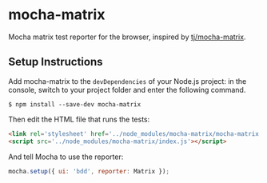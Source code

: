 # mocha-matrix

Mocha matrix test reporter for the browser, inspired by [tj/mocha-matrix](https://github.com/tj/mocha-matrix).

## Setup Instructions

Add mocha-matrix to the `devDependencies` of your Node.js project: in the console, switch to your project folder and enter the following command.

```
$ npm install --save-dev mocha-matrix
```

Then edit the HTML file that runs the tests:

```html
<link rel='stylesheet' href='../node_modules/mocha-matrix/mocha-matrix.css'>
<script src='../node_modules/mocha-matrix/index.js'></script>
```

And tell Mocha to use the reporter:

```js
mocha.setup({ ui: 'bdd', reporter: Matrix });
```
